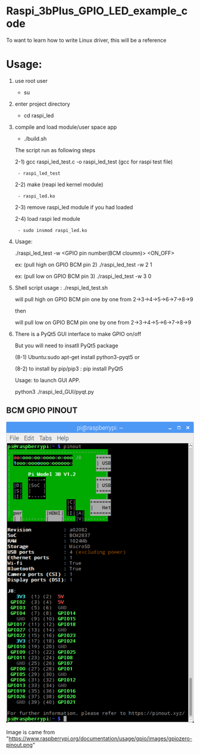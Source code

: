# Raspi_3bPlus_GPIO_LED_example_code
To want to learn how to write Linux driver, this will be a reference 

# Usage:
1) use root user
    
    - su

2) enter project directory
    
    - cd raspi_led

3) compile and load module/user space app
    
    - ./build.sh

    The script run as following steps

    2-1) gcc raspi_led_test.c -o raspi_led_test (gcc for raspi test file)

        - raspi_led_test

    2-2) make (reapi led kernel module)

        - raspi_led.ko

    2-3) remove raspi_led module if you had loaded

    2-4) load raspi led module

        - sudo insmod raspi_led.ko

4) Usage: 

   ./raspi_led_test -w <GPIO pin number(BCM cloumn)> <ON_OFF>

   ex: (pull high on GPIO BCM pin 2) ./raspi_led_test -w 2 1

   ex: (pull  low on GPIO BCM pin 3) ./raspi_led_test -w 3 0

5) Shell script usage            : ./respi_led_test.sh

   will pull high on GPIO BCM pin one by one from 2->3->4->5->6->7->8->9

   then

   will pull  low on GPIO BCM pin one by one from 2->3->4->5->6->7->8->9

6) There is a PyQt5 GUI interface to make GPIO on/off

   But you will need to insatll PyQt5 package

   (8-1) Ubuntu:sudo apt-get install python3-pyqt5 or

   (8-2) to install by pip/pip3 : pip install PyQt5

   Usage: to launch GUI APP.

   python3  ./raspi_led_GUI/pyqt.py


## BCM GPIO PINOUT
![Image](https://github.com/denny70/Raspi_3B_Plus_GPIO_LED_example_code/blob/master/gpio_pinout.png)

Image is came from "https://www.raspberrypi.org/documentation/usage/gpio/images/gpiozero-pinout.png"



